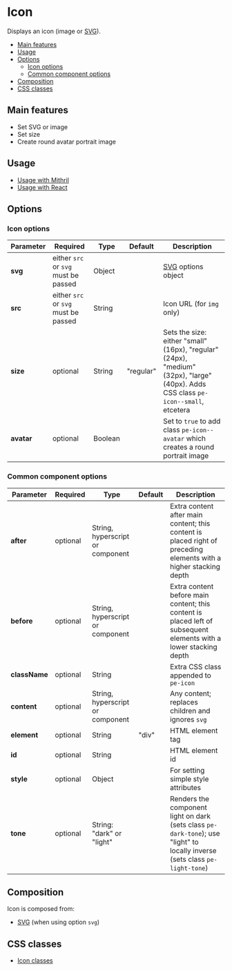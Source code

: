 # Icon

Displays an icon (image or [SVG](svg.md)).

<!-- MarkdownTOC autolink="true" autoanchor="true" bracket="round" levels="1,2,3" -->

- [Main features](#main-features)
- [Usage](#usage)
- [Options](#options)
  - [Icon options](#icon-options)
  - [Common component options](#common-component-options)
- [Composition](#composition)
- [CSS classes](#css-classes)

<!-- /MarkdownTOC -->


<a id="main-features"></a>
## Main features

* Set SVG or image
* Set size
* Create round avatar portrait image



<a id="usage"></a>
## Usage

* [Usage with Mithril](mithril/icon.md)
* [Usage with React](react/icon.md)



<a id="options"></a>
## Options


<a id="icon-options"></a>
### Icon options

| **Parameter** |  **Required** | **Type** | **Default** | **Description** |
| ------------- | -------------- | -------- | ----------- | --------------- |
| **svg**       | either `src` or `svg` must be passed | Object |  | [SVG](SVG.md) options object |
| **src**       | either `src` or `svg` must be passed | String |  | Icon URL (for `img` only) |
| **size**      | optional | String | "regular" | Sets the size: either "small" (16px), "regular" (24px), "medium" (32px), "large" (40px). Adds CSS class `pe-icon--small`, etcetera |
| **avatar**    | optional | Boolean | | Set to `true` to add class `pe-icon--avatar` which creates a round portrait image |


<a id="common-component-options"></a>
### Common component options

| **Parameter** |  **Required** | **Type** | **Default** | **Description** |
| ------------- | -------------- | -------- | ----------- | --------------- |
| **after**     | optional | String, hyperscript or component | | Extra content after main content; this content is placed right of preceding elements with a higher stacking depth |
| **before**    | optional | String, hyperscript or component | | Extra content before main content; this content is placed left of subsequent elements with a lower stacking depth |
| **className** | optional | String |       | Extra CSS class appended to `pe-icon` |
| **content**   | optional | String, hyperscript or component |  | Any content; replaces children and ignores `svg`  |
| **element**   | optional | String | "div" | HTML element tag |
| **id**        | optional | String |       | HTML element id |
| **style**     | optional | Object |       | For setting simple style attributes |
| **tone**      | optional       | String: "dark" or "light" |  | Renders the component light on dark (sets class `pe-dark-tone`); use "light" to locally inverse (sets class `pe-light-tone`) |



<a id="composition"></a>
## Composition

Icon is composed from:

* [SVG](svg.md) (when using option `svg`)



<a id="css-classes"></a>
## CSS classes

* [Icon classes](../../packages/polythene-css-classes/icon.js)

